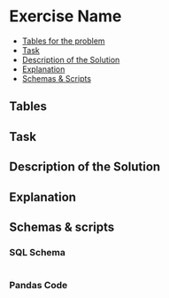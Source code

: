 # Exercise Name

- [Tables for the problem](#tables)
- [Task](#task)
- [Description of the Solution](#description-of-the-solution)
- [Explanation](#explanation)
- [Schemas & Scripts](#schemas--scripts)

## Tables 

## Task

## Description of the Solution ##

## Explanation ##

## Schemas & scripts

### SQL Schema

```genericsql

```

### Pandas Code

```python

```